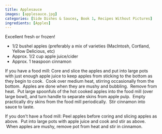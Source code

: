 ```yaml
---
title: Applesauce
images: [applesauce.jpg]
categories: [Side Dishes & Sauces, Book 1, Recipes Without Pictures]
ingredients: [Apples]
---
```




Excellent fresh or frozen!

-   1/2 bushel apples (preferably a mix of varieties (MacIntosh,
    Cortland, Yellow Delicious, etc)
-   Approx. 1/2 cup apple juice/cider
-   Approx. 1 teaspoon cinnamon

If you have a food mill: Core and slice the apples and put into large
pots with just enough apple juice to keep apples from sticking to the
bottom as they begin to cook.  Cook over medium heat, stirring
occasionally from the bottom.  Apples are done when they are mushy and
bubbling.  Remove from heat.  Put large spoonfuls of the hot cooked
apples into the food mill (over large bowl), and turn handle to separate
skins from apple pulp.  Empty practically dry skins from the food mill
periodically.  Stir cinnamon into sauce to taste.

If you don't have a food mill: Peel apples before coring and slicing
apples as above.  Put into large pots with apple juice and cook and stir
as above.  When apples are mushy, remove pot from heat and stir in
cinnamon.

  
